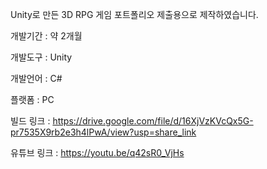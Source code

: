 Unity로 만든 3D RPG 게임 포트폴리오 제출용으로 제작하였습니다.

개발기간 : 약 2개월

개발도구 : Unity

개발언어 : C#

플랫폼 : PC

빌드 링크 : https://drive.google.com/file/d/16XjVzKVcQx5G-pr7535X9rb2e3h4lPwA/view?usp=share_link

유튜브 링크 : https://youtu.be/q42sR0_VjHs
